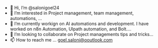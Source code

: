 - 👋 Hi, I’m @salonigoel24
- 👀 I’m interested in Project management, team management, automations,  ...
- 🌱 I’m currently workign on AI automations and development. I have worked on n8n Automation,  UIpath automation, and Bolt....
- 💞️ I’m looking to collaborate on Project managements tips and tricks...
- 📫 How to reach me ... goel.saloni@ooutlook.com

<!---
salonigoel24/salonigoel24 is a ✨ special ✨ repository because its `README.md` (this file) appears on your GitHub profile.
You can click the Preview link to take a look at your changes.
--->
